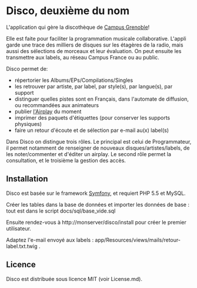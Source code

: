 # Disco, deuxième du nom

L'application qui gère la discothèque de [Campus Grenoble](https://campusgrenoble.org)!

Elle est faite pour faciliter la programmation musicale collaborative.
L'appli garde une trace des milliers de disques sur les étagères de la radio,
mais aussi des sélections de morceaux et leur évaluation.
On peut ensuite les transmettre aux labels, au réseau Campus France ou au public.

Disco permet de:

 * répertorier les Albums/EPs/Compilations/Singles
 * les retrouver par artiste, par label, par style(s), par langue(s), par support
 * distinguer quelles pistes sont en Français, dans l'automate de diffusion, ou recommandées aux animateurs
 * publier [l'Airplay](https://campusgrenoble.org/airplay/) du moment
 * imprimer des paquets d'étiquettes (pour conserver les supports physiques)
 * faire un retour d'écoute et de sélection par e-mail au(x) label(s)

Dans Disco on distingue trois rôles. Le principal est celui de Programmateur, il
permet notamment de renseigner de nouveaux disques/artistes/labels, de les noter/commenter et
d'éditer un airplay. Le second rôle permet la consultation, et le troisième la gestion des accès.


## Installation

Disco est basée sur le framework [Symfony](https://symfony.com/), et requiert PHP 5.5 et MySQL.

Créer les tables dans la base de données et importer les données de base :
tout est dans le script docs/sql/base_vide.sql

Ensuite rendez-vous à http://monserver/disco/install pour créer le premier utilisateur.

Adaptez l'e-mail envoyé aux labels : app/Resources/views/mails/retour-label.txt.twig .

## Licence

Disco est distribuée sous licence MIT (voir License.md).
